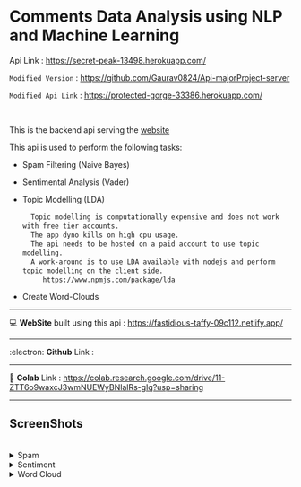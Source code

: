# Comments Data Analysis using NLP and Machine Learning

Api Link : https://secret-peak-13498.herokuapp.com/

`Modified Version` : https://github.com/Gaurav0824/Api-majorProject-server

`Modified Api Link` : https://protected-gorge-33386.herokuapp.com/

<br>

This is the backend api serving the <a href = "#website">website</a>

This api is used to perform the following tasks:

- Spam Filtering (Naive Bayes)
- Sentimental Analysis (Vader)
- Topic Modelling (LDA)

        Topic modelling is computationally expensive and does not work with free tier accounts.
        The app dyno kills on high cpu usage.
        The api needs to be hosted on a paid account to use topic modelling.
        A work-around is to use LDA available with nodejs and perform topic modelling on the client side.
           https://www.npmjs.com/package/lda

- Create Word-Clouds

<hr>

<div id="website"></div>
        
:computer: **WebSite** built using this api : https://fastidious-taffy-09c112.netlify.app/ 

<hr>

:electron: **Github** Link :

<hr>

:orange_book: **Colab** Link : https://colab.research.google.com/drive/11-ZTT6o9waxcJ3wmNUEWyBNlalRs-gIq?usp=sharing

<hr>

## ScreenShots

<br>

<details><summary>Spam  </summary>

<br>

https://secret-peak-13498.herokuapp.com/spam

<br>

<!-- ![](img/2022-06-22-17-35-27.png) -->

![](img/2022-06-22-17-48-32.png)

<br>

</details>

<details><summary>Sentiment  </summary>

<br>

https://secret-peak-13498.herokuapp.com/sentiment

<br>

<!-- ![](img/2022-06-22-17-47-05.png) -->

![](img/2022-06-22-17-49-12.png)

<br>

</details>

<details><summary>Word Cloud  </summary>

<br>

https://secret-peak-13498.herokuapp.com/wordcloud

<br>

| Params    | Description                      |
| --------- | -------------------------------- |
| word      | Concatenated String of sentences |
| max_words | Max. number of words to include  |
| width     | width in pixels                  |
| height    | height in pixels                 |

<br>

![](img/2022-06-22-17-51-06.png)

<hr>


    Use this encoded output in image tag as `base64` string to create a word cloud.

    <img src="data:image/png;base64, {{ word_cloud_encoded_string_from_api }}" alt="word cloud">

![](img/2022-06-22-18-22-08.png)

![](img/2022-06-22-18-18-44.png)

</details>
